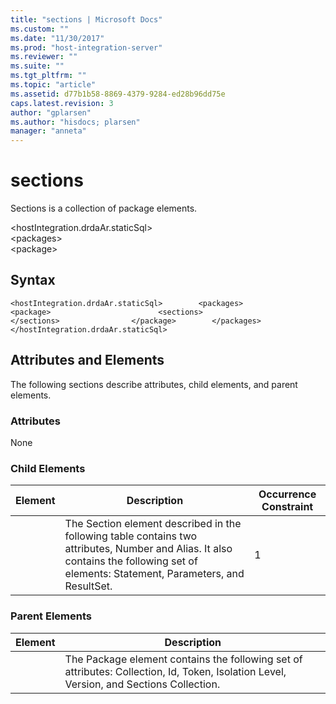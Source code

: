 ```yaml
---
title: "sections | Microsoft Docs"
ms.custom: ""
ms.date: "11/30/2017"
ms.prod: "host-integration-server"
ms.reviewer: ""
ms.suite: ""
ms.tgt_pltfrm: ""
ms.topic: "article"
ms.assetid: d77b1b58-8869-4379-9284-ed28b96dd75e
caps.latest.revision: 3
author: "gplarsen"
ms.author: "hisdocs; plarsen"
manager: "anneta"
---
```

# sections
Sections is a collection of package elements.  

 \<hostIntegration.drdaAr.staticSql>  
\<packages>  
\<package>  

## Syntax  

```  
<hostIntegration.drdaAr.staticSql>        <packages>                <package>                        <sections>                        </sections>                </package>        </packages></hostIntegration.drdaAr.staticSql>  
```  

## Attributes and Elements  
 The following sections describe attributes, child elements, and parent elements.  

### Attributes  
 None  

### Child Elements  

|Element|Description|Occurrence Constraint|  
|-------------|-----------------|---------------------------|  
||The Section element described in the following table contains two attributes, Number and Alias. It also contains the following set of elements: Statement, Parameters, and ResultSet.|1|  

### Parent Elements  

| Element |                                                               Description                                                               |
|---------|-----------------------------------------------------------------------------------------------------------------------------------------|
|         | The Package element contains the following set of attributes: Collection, Id, Token, Isolation Level, Version, and Sections Collection. |

